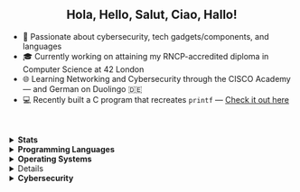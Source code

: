 <h2 align="center"> Hola, Hello, Salut, Ciao, Hallo! </h2>

<!--##############################################################################################################################################################################-->

- 🔐 Passionate about cybersecurity, tech gadgets/components, and languages<br>
- 🎓 Currently working on attaining my RNCP-accredited diploma in Computer Science at 42 London<br>
- 🌐 Learning Networking and Cybersecurity through the CISCO Academy — and German on Duolingo 🇩🇪<br>
- 💻 Recently built a C program that recreates `printf` — [Check it out here](https://github.com/aramos-gua/printf)
<br>
<br>

<!--##############################################################################################################################################################################-->

<details>
<summary><strong>Stats</strong></summary>
  <!-- Streak stat card (larger middle) -->
  <p align='center'>
<a href="https://github.com/aramos-gua"><img src="https://github-readme-streak-stats-six-delta-21.vercel.app?user=aramos-gua&theme=dark&border_radius=10&short_numbers=true" alt="GitHub Streak" /></a>
<br><br>

  <!-- Languages used stat card -->
  <a href="https://github.com/aramos-gua">
      <img src="https://github-readme-stats.vercel.app/api/top-langs/?username=aramos-gua&layout=compact&theme=dark" width="350" />
  </a>
</p>
</details>

<!--##############################################################################################################################################################################-->

<details>
  <summary><strong>Programming Languages</strong></summary>
  <p align="center">
    <a href="https://github.com/aramos-gua">
    <code><img title="C programming" width="5%" src="https://skillicons.dev/icons?i=c"></code>
    </a>
  </p>
</details>

<details>
  <summary><strong>Operating Systems</strong></summary>
  <p align="center">
    <a href="https://github.com/aramos-gua">
    <code><img title="Windows" width="5%" src="https://skillicons.dev/icons?i=windows"></code>
    <code><img title="MacOS" width="5%" src="https://raw.githubusercontent.com/EgoistDeveloper/operating-system-logos/master/src/48x48/MAC.png"></code>
    <code><img title="Android" width="5%" src="https://raw.githubusercontent.com/EgoistDeveloper/operating-system-logos/master/src/48x48/AND.png"></code>
    <code><img title="Linux" width="5%" src="https://skillicons.dev/icons?i=linux"></code>
    <a>  
</p>
</details>

<details>
  <summary><strong>Text Editors & IDEs</strong></summary>
  <p align="center">
    <a href="https://github.com/aramos-gua">
    <code><img title="Vim" width="5%" src="https://skillicons.dev/icons?i=vim"></code>
    <code><img title="NeoVim" width="5%" src="https://skillicons.dev/icons?i=neovim"></code>
    <code><img title="Arduino" width="5%" src="https://skillicons.dev/icons?i=arduino"></code>
    <code><img title="VSCode" width="5%" src="https://skillicons.dev/icons?i=vscode"></code>
    </a>
  </p>
</details>

<details>
  <summary><strong>Cybersecurity</strong></summary>
  <p align="center">
    <a href="https://github.com/aramos-gua">
    <code><img title="Kali Linux" width="5%" src="./cyber_logos/kali.png"></code>
    <code><img title="nmap" width="5%" src="./cyber_logos/nmap.png"></code>
    <code><img title="Maltego" width="5%" src="./cyber_logos/maltego.png"></code>
	<code><img title="Tor" width="5%" src="./cyber_logos/tor.png"></code>
	<code><img title="Metasploit" width="5%" src="./cyber_logos/metasploit.png"></code>
	<code><img title="Bash" width="5%" src="./cyber_logos/bash.png"></code>
    </a>
  </p>
</details>
